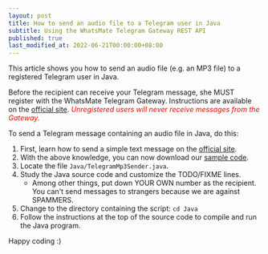 ```yaml
---
layout: post
title: How to send an audio file to a Telegram user in Java
subtitle: Using the WhatsMate Telegram Gateway REST API
published: true
last_modified_at: 2022-06-21T00:00:00+08:00
---
```


This article shows you how to send an audio file (e.g. an MP3 file) to a registered Telegram user in Java.

Before the recipient can receive your Telegram message, she MUST register with the WhatsMate Telegram Gateway. Instructions are available on the [official site](https://www.whatsmate.net/telegram-gateway-api.html). <span style="color:red">*Unregistered users will never receive messages from the Gateway.*</span>


To send a Telegram message containing an audio file in Java, do this:

1. First, learn how to send a simple text message on the [official site](https://www.whatsmate.net/telegram-gateway-api.html). 
2. With the above knowledge, you can now download our [sample code](https://github.com/whatsmate/telegram-demos/archive/master.zip).
3. Locate the file `Java/TelegramMp3Sender.java`.  <script src="https://gist.github.com/whatsmate/b528b97c1f1cb23e58df8e120d37e49b.js"></script>
4. Study the Java source code and customize the TODO/FIXME lines.
   * Among other things, put down YOUR OWN number as the recipient. You can't send messages to strangers because we are against SPAMMERS.
5. Change to the directory containing the script: `cd Java`
6. Follow the instructions at the top of the source code to compile and run the Java program.


Happy coding :) 


<br>
<script async src="//pagead2.googlesyndication.com/pagead/js/adsbygoogle.js"></script>
<ins class="adsbygoogle"
     style="display:inline-block;width:728px;height:90px"
     data-ad-client="ca-pub-7383487179928477"
     data-ad-slot="6959057004"></ins>
<script>
(adsbygoogle = window.adsbygoogle || []).push({});
</script>
<br>

